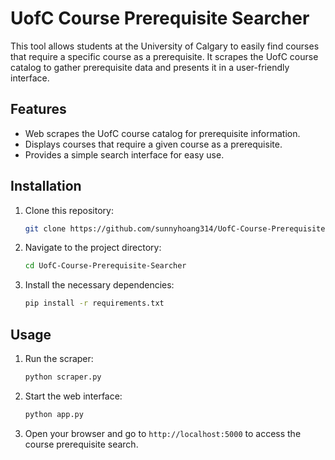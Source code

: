 # UofC Course Prerequisite Searcher

This tool allows students at the University of Calgary to easily find courses that require a specific course as a prerequisite. It scrapes the UofC course catalog to gather prerequisite data and presents it in a user-friendly interface.

## Features

- Web scrapes the UofC course catalog for prerequisite information.
- Displays courses that require a given course as a prerequisite.
- Provides a simple search interface for easy use.

## Installation

1. Clone this repository:
    ```bash
    git clone https://github.com/sunnyhoang314/UofC-Course-Prerequisite-Searcher.git
    ```

2. Navigate to the project directory:
    ```bash
    cd UofC-Course-Prerequisite-Searcher
    ```

3. Install the necessary dependencies:
    ```bash
    pip install -r requirements.txt
    ```

## Usage

1. Run the scraper:
    ```bash
    python scraper.py
    ```

2. Start the web interface:
    ```bash
    python app.py
    ```

3. Open your browser and go to `http://localhost:5000` to access the course prerequisite search.
